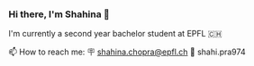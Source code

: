 ### Hi there, I'm Shahina 👋

I'm currently a second year bachelor student at EPFL 🇨🇭

📫 How to reach me: 
  🪧 shahina.chopra@epfl.ch
  📱 shahi.pra974
  

